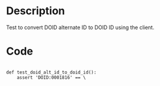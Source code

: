 # Description
Test to convert DOID alternate ID to DOID ID using the client.

# Code
```

def test_doid_alt_id_to_doid_id():
    assert 'DOID:0001816' == \

```
